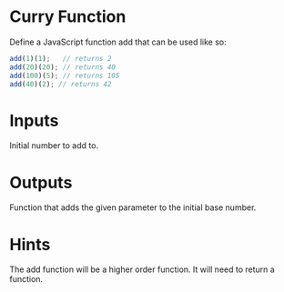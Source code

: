 # Curry Function

Define a JavaScript function add that can be used like so:

```js
add(1)(1);   // returns 2
add(20)(20); // returns 40
add(100)(5); // returns 105
add(40)(2); // returns 42
```

# Inputs

Initial number to add to.

# Outputs

Function that adds the given parameter to the initial base number.

# Hints
The add function will be a higher order function. It will need to return a function.
